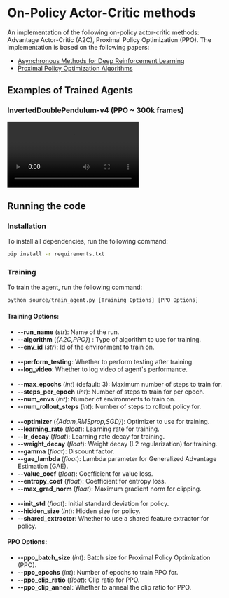 # On-Policy Actor-Critic methods
An implementation of the following on-policy actor-critic methods: Advantage Actor-Critic (A2C), Proximal Policy Optimization (PPO). The implementation is based on the following papers: 
- [Asynchronous Methods for Deep Reinforcement Learning](https://arxiv.org/abs/1602.01783)
- [Proximal Policy Optimization Algorithms](https://arxiv.org/abs/1707.06347)

## Examples of Trained Agents
### InvertedDoublePendulum-v4 (PPO ~ 300k frames)
<video src="../RL-Policy-Gradients/videos/InvertedDoublePendulum-v4-300k.mp4" controls title="Title"></video>

## Running the code
### Installation
To install all dependencies, run the following command:
```bash
pip install -r requirements.txt
```

### Training
To train the agent, run the following command:
```bash
python source/train_agent.py [Training Options] [PPO Options]
```

#### Training Options:
- **--run_name** (*str*): Name of the run.
- **--algorithm** (*{A2C,PPO}*) : Type of algorithm to use for training.
- **--env_id** (*str*): Id of the environment to train on.
<br><br>
- **--perform_testing**: Whether to perform testing after training.
- **--log_video**: Whether to log video of agent's performance.
<br><br>
- **--max_epochs** (*int*) (default: 3): Maximum number of steps to train for.
- **--steps_per_epoch** (*int*): Number of steps to train for per epoch.
- **--num_envs** (*int*): Number of environments to train on.
- **--num_rollout_steps** (*int*): Number of steps to rollout policy for.
<br><br>
- **--optimizer** (*{Adam,RMSprop,SGD}*): Optimizer to use for training.
- **--learning_rate** (*float*): Learning rate for training.
- **--lr_decay** (*float*): Learning rate decay for training.
- **--weight_decay** (*float*): Weight decay (L2 regularization) for training.
- **--gamma** (*float*): Discount factor.
- **--gae_lambda** (*float*): Lambda parameter for Generalized Advantage Estimation (GAE).
- **--value_coef** (*float*): Coefficient for value loss.
- **--entropy_coef** (*float*): Coefficient for entropy loss.
- **--max_grad_norm** (*float*): Maximum gradient norm for clipping.
<br><br>
- **--init_std** (*float*): Initial standard deviation for policy.
- **--hidden_size** (*int*): Hidden size for policy.
- **--shared_extractor**: Whether to use a shared feature extractor for policy.

#### PPO Options:
- **--ppo_batch_size** (*int*): Batch size for Proximal Policy Optimization (PPO).
- **--ppo_epochs** (*int*): Number of epochs to train PPO for.
- **--ppo_clip_ratio** (*float*): Clip ratio for PPO.
- **--ppo_clip_anneal**: Whether to anneal the clip ratio for PPO.